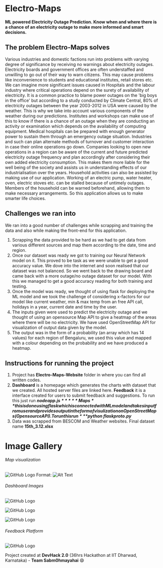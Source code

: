# Electro-Maps
<b>ML powered Electricity Outage Prediction. Know when and where there is a chance of an electricity outage to make more informed and smart decisions.</b>

## The problem Electro-Maps solves
Various industries and domestic factions run into problems with varying degree of significance by receiving no warnings about electricity outages. Electricity boards and government offices are often understaffed and unwilling to go out of their way to warn citizens. This may cause problems like inconvenience to students and educational institutes, retail stores etc. We can imagine more significant issues caused in Hospitals and the labour industry where critical operations depend on the surety of availability of electricity. It is a common practice to blame power outages on the 'big boys in the office' but according to a study conducted by Climate Central, 80% of electricity outages between the year 2003-2012 in USA were caused by the weather. This is why we take into account various components of the weather during our predictions.
Institutes and workshops can make use of this to know if there is a chance of an outage when they are conducting an activity or examination which depends on the availability of computing equipment.
Medical hospitals can be prepared with enough generator power to sustain them through an emergency outage situation.
Industries and such can plan alternate methods of turnover and customer interaction in case their online operations go down. Companies looking to open new operations in a region can be aware of the current and future predicted electricity outage frequency and plan accordingly after considering their own added electricity consumption. This makes them more liable for the well being of the society and assists us in understanding effects of our industrialisation over the years.
Household activities can also be assisted by making use of our application. Working of an electric pump, water heater, oven, electric stoves etc. can be stalled because of untimely outages. Members of the household can be warned beforehand, allowing them to make necessary arrangements.
So this application allows us to make smarter life choices.

## Challenges we ran into

We ran into a good number of challenges while scrapping and training the data and also while making the front-end for this application.
1) Scrapping the data provided to be hard as we had to get data from various different sources and map them according to the date, time and region.
2) Once our dataset was ready we got to training our Neural Network model on it. This proved to be task as we were unable to get a good accuracy value. We dove into the internet and soon realised that our dataset was not balanced. So we went back to the drawing board and came back with a more outage/no outage dataset for our model. With this we managed to get a good accuracy reading for both training and testing.
3) Once the model was ready, we thought of using flask for deploying the ML model and we took the challenge of considering x-factors for our model like current weather, min & max temp from an free API call, holidays in a year, current date and time by the user.
4) The inputs given were used to predict the electricity outage and we thought of using an opensource Map API to give a heatmap of the areas where there will be no electricity. We have used OpenStreetMap API for visualization of output data given by the model.
5) The output was in the form of a probability (an array which has 14 values) for each region of Bengaluru, we used this value and mapped with a colour depending on the probability and we have produced a heatmap.

## Instructions for running the project
1) Project has **Electro-Maps-Website** folder in where you can find all written codes.
2)  **Dashboard** is a homepage which generates the charts with dataset that we created. All hosted server files are linked       here.
    **Feedback** it is a interface created for users to submit feedback and suggestions. To run this just run 
    ***$node app.js***
    **Maps** this is done using flask which is connected with ML model and takes input from user and provides output in the       form of visulization on OpenStreetMaps (Opensource API). To run this run ***$python flaskproto.py***
3) Data was scrapped from BESCOM and Weather websites. Final dataset name **15th_3.12.xlsx**

# Image Gallery

###### Map visualization  
![GitHub Logo](https://github.com/sabm0hmayahai/Electro-Maps/blob/master/images/Dashboard.JPG)
Format: ![Alt Text](url)
###### Dashboard Images
![GitHub Logo](https://github.com/sabm0hmayahai/Electro-Maps/blob/master/images/dashboard1.JPG)


![GitHub Logo](https://github.com/sabm0hmayahai/Electro-Maps/blob/master/images/dashboard2.JPG)


![GitHub Logo](https://github.com/sabm0hmayahai/Electro-Maps/blob/master/images/dashboard3.JPG)

###### Feedback Platform
![GitHub Logo](https://github.com/sabm0hmayahai/Electro-Maps/blob/master/images/feedback.JPG)

Project created at **DevHack 2.0** (36hrs Hackathon at IIT Dharwad, Karnataka) - **Team Sabm0hmayahai** 😄
